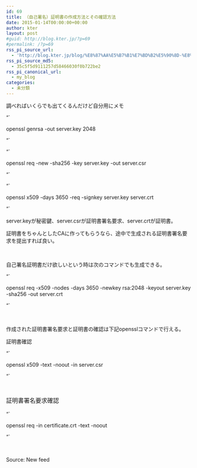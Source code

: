 ```yaml
---
id: 69
title: （自己署名）証明書の作成方法とその確認方法
date: 2015-01-14T00:00:00+00:00
author: kter
layout: post
#guid: http://blog.kter.jp/?p=69
#permalink: /?p=69
rss_pi_source_url:
  - 'http://blog.kter.jp/blog/%E8%87%AA%E5%B7%B1%E7%BD%B2%E5%90%8D-%E8%A8%BC%E6%98%8E%E6%9B%B8%E3%81%AE%E4%BD%9C%E6%88%90%E6%96%B9%E6%B3%95%E3%81%A8%E3%81%9D%E3%81%AE%E7%A2%BA%E8%AA%8D%E6%96%B9%E6%B3%95/'
rss_pi_source_md5:
  - 35c5f5d9111257d58466030f0b722be2
rss_pi_canonical_url:
  - my_blog
categories:
  - 未分類
---
```

調べればいくらでも出てくるんだけど自分用にメモ

&#8220;\`
  
openssl genrsa -out server.key 2048
  
&#8220;\`

&#8220;\`
  
openssl req -new -sha256 -key server.key -out server.csr
  
&#8220;\`

&#8220;\`
  
openssl x509 -days 3650 -req -signkey server.key server.crt
  
&#8220;\`

server.keyが秘密鍵、server.csrが証明書署名要求、server.crtが証明書。

証明書をちゃんとしたCAに作ってもらうなら、途中で生成される証明書署名要求を提出すれば良い。

&nbsp;

自己署名証明書だけ欲しいという時は次のコマンドでも生成できる。

&#8220;\`
  
openssl req -x509 -nodes -days 3650 -newkey rsa:2048 -keyout server.key -sha256 -out server.crt
  
&#8220;\`

&nbsp;

作成された証明書署名要求と証明書の確認は下記opensslコマンドで行える。

証明書確認

&#8220;\`
  
openssl x509 -text -noout -in server.csr
  
&#8220;\`</pre> 

&nbsp;

<span style="line-height: 1.714285714;font-size: 1rem">証明書署名要求確認</span>

&#8220;\`
    
openssl req -in certificate.crt -text -noout
    
&#8220;\`
  
&nbsp;

Source: New feed